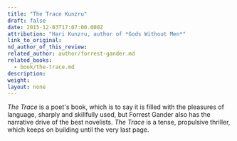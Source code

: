 ```yaml
---
title: "The Trace Kunzru"
draft: false
date: 2015-12-03T17:07:00.000Z
attribution: "Hari Kunzru, author of *Gods Without Men*"
link_to_original:
nd_author_of_this_review:
related_author: author/forrest-gander.md
related_books:
  - book/the-trace.md
description:
weight:
layout: none
---
```

*The Trace* is a poet's book, which is to say it is filled with the pleasures of language, sharply and skillfully used, but Forrest Gander also has the narrative drive of the best novelists. *The Trace* is a tense, propulsive thriller, which keeps on building until the very last page.

